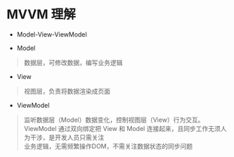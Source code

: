 # MVVM 理解

- Model-View-ViewModel 

- Model  
> 数据层，可修改数据，编写业务逻辑 

- View 
> 视图层，负责将数据渲染成页面  

- ViewModel 
> 监听数据层（Model）数据变化，控制视图层（View）行为交互。  
  ViewModel 通过双向绑定把 View 和 Model 连接起来，且同步工作无须人为干涉，是开发人员只需关注  
  业务逻辑，无需频繁操作DOM，不需关注数据状态的同步问题

